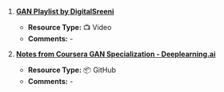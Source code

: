 1. [**GAN Playlist by DigitalSreeni**](https://www.youtube.com/watch?v=xBX2VlDgd4I&list=PLZsOBAyNTZwboR4_xj-n3K6XBTweC4YVD)
   - **Resource Type:** 📺 Video
   - **Comments:** -

2. [**Notes from Coursera GAN Specialization - Deeplearning.ai**](https://github.com/amanchadha/coursera-gan-specialization)
   - **Resource Type:** 📦 GitHub
   - **Comments:** -
